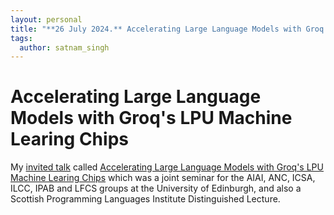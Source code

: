 ```yaml
---
layout: personal
title: "**26 July 2024.** Accelerating Large Language Models with Groq's LPU Machine Learing Chips"
tags:
  author: satnam_singh
---
```

#  Accelerating Large Language Models with Groq's LPU Machine Learing Chips
My [invited talk](https://informatics.ed.ac.uk/anc/joint-seminar-26092024) called [Accelerating Large Language Models with Groq's LPU Machine Learing Chips](https://www.youtube.com/watch?v=_VrAhB4mCfM) which was a joint seminar for the AIAI, ANC, ICSA, ILCC, IPAB and LFCS groups at the University of Edinburgh, and also a Scottish Programming Languages Institute Distinguished Lecture.